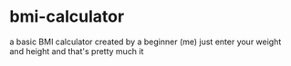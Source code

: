 # bmi-calculator
a basic BMI calculator created by a beginner (me)
just enter your weight and height and that's pretty much it
